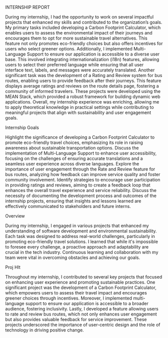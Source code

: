 INTERNSHIP REPORT





During my internship, I had the opportunity to work on several impactful projects that enhanced my skills and contributed to the organization’s goals.
My primary tasks included developing a Carbon Footprint Calculator, which enables users to assess the environmental impact of their journeys and encourages them to opt for more sustainable travel alternatives.
This feature not only promotes eco-friendly choices but also offers incentives for users who select greener options. 
Additionally, I implemented Multi-Language Support to ensure our application is accessible to a diverse user base. 
This involved integrating internationalization (i18n) features, allowing users to select their preferred language while ensuring that all user interface text, labels, and messages were accurately translated. 
Another significant task was the development of a Rating and Review system for bus routes, enabling users to provide feedback after their journeys. 
This feature displays average ratings and reviews on the route details page, fostering a community of informed travelers. 
These projects were developed using the MEAN Stack, which provided a robust framework for building dynamic web applications. 
Overall, my internship experience was enriching, allowing me to apply theoretical knowledge in practical settings while contributing to meaningful projects that align with sustainability and user engagement goals.





Internship Goals



Highlight the significance of developing a Carbon Footprint Calculator to promote eco-friendly travel choices, emphasizing its role in raising awareness about sustainable transportation options.
Discuss the implementation of Multi-Language Support to enhance user accessibility, focusing on the challenges of ensuring accurate translations and a seamless user experience across diverse languages.
Explore the importance of user engagement through the Rate and Review feature for bus routes, analyzing how feedback can improve service quality and foster community involvement.
Identify strategies to encourage user participation in providing ratings and reviews, aiming to create a feedback loop that enhances the overall travel experience and service reliability.
Discuss the necessity of documenting the development process and outcomes of the internship projects, ensuring that insights and lessons learned are effectively communicated to stakeholders and future interns.




Overview



During my internship, I engaged in various projects that enhanced my understanding of software development and environmental sustainability. 
Each task was designed to address real-world challenges, particularly in promoting eco-friendly travel solutions. 
I learned that while it's impossible to foresee every challenge, a proactive approach and adaptability are crucial in the tech industry. 
Continuous learning and collaboration with my team were vital in overcoming obstacles and achieving our goals.  



Proj Hlt



Throughout my internship, I contributed to several key projects that focused on enhancing user experience and promoting sustainable practices. 
One significant project was the development of a Carbon Footprint Calculator, which empowers users to assess their travel impact and encourages greener choices through incentives. 
Moreover, I implemented multi-language support to ensure our application is accessible to a broader audience, fostering inclusivity. 
Lastly, I developed a feature allowing users to rate and review bus routes, which not only enhances user engagement but also provides valuable feedback for service improvement. 
These projects underscored the importance of user-centric design and the role of technology in driving positive change.
